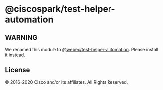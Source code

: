 # @ciscospark/test-helper-automation

## WARNING

We renamed this module to [@webex/test-helper-automation](https://www.npmjs.com/package/@webex/test-helper-automation). Please install it instead.

## License

© 2016-2020 Cisco and/or its affiliates. All Rights Reserved.
